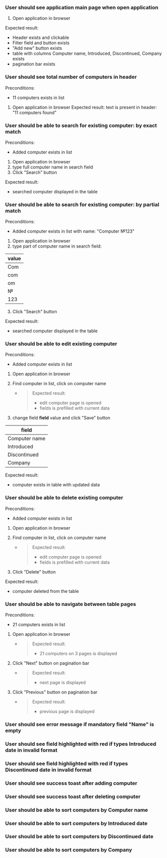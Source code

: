 ### User should see application main page when open application
1. Open application in browser

Expected result:
- Header exists and clickable
- Filter field and button exists
- "Add new" button exists
- table with columns Computer name,     Introduced,     Discontinued,   Company exists
- pagination bar exists

### User should see total number of computers in header
Preconditions:
- 11 computers exists in list

1. Open application in browser
Expected result:
text is present in header: "11 computers found"



### User should be able to search for existing computer: by exact match
Preconditions:
- Added computer exists in list

1. Open application in browser
2. type full computer name in search field
3. Click "Search" button

Expected result:
- searched computer displayed in the table


### User should be able to search for existing computer: by partial match
Preconditions:
- Added computer exists in list with name: "Computer №123"

1. Open application in browser
2. type part of computer name in search field:
   
 
|value|
|---|
|Com |
|com |
|om|
|№|
|123|


3. Click "Search" button

Expected result:
- searched computer displayed in the table


### User should be able to edit existing computer
Preconditions:
- Added computer exists in list

1. Open application in browser
2. Find computer in list, click on computer name
   *  >Expected result: 
      >- edit computer page is opened   
      >- fields is prefilled with current data   

3. change field **field** value and click "Save" button

|field|
|---|
|Computer name |
|Introduced |
|Discontinued|
|Company|

Expected result:
- computer exists in table with updated data

### User should be able to delete existing computer
Preconditions:
- Added computer exists in list

1. Open application in browser
2. Find computer in list, click on computer name
   *  >Expected result: 
      >- edit computer page is opened   
      >- fields is prefilled with current data   
      
3. Click "Delete" button

Expected result:
- computer deleted from the table

### User should be able to navigate between table pages
Preconditions:
- 21 computers exists in list

1. Open application in browser
   *  >Expected result: 
      >- 21 computers on 3 pages is displayed 
2. Click "Next" button on pagination bar
   *  >Expected result: 
      >- next page is displayed
3. Click "Previous" button on pagination bar
   *  >Expected result: 
      >- previous page is displayed      
      
      
### User should see error message if mandatory field "Name" is empty

### User should see field highlighted with red if types Introduced date in invalid format

### User should see field highlighted with red if types Discontinued date in invalid format

### User should see success toast after adding computer

### User should see success toast after deleting computer

### User should be able to sort computers by Computer name

### User should be able to sort computers by Introduced date

### User should be able to sort computers by Discontinued date

### User should be able to sort computers by Company
